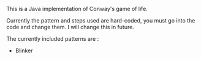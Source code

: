 This is a Java implementation of Conway's game of life. 

Currently the pattern and steps used are hard-coded, you must go into the code and change them. I will change this in future.

The currently included patterns are :

* Blinker
